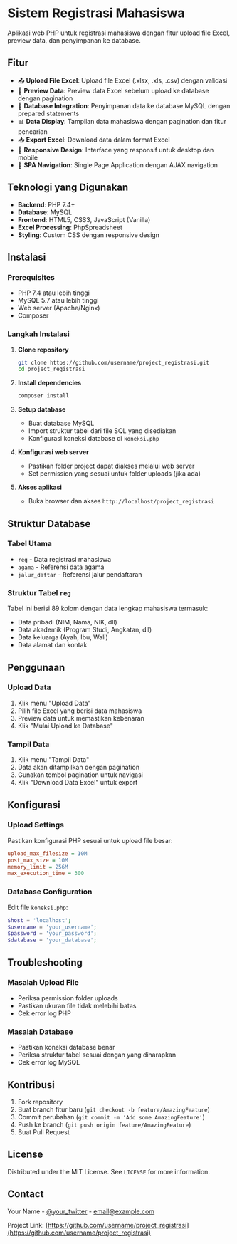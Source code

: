# Sistem Registrasi Mahasiswa

Aplikasi web PHP untuk registrasi mahasiswa dengan fitur upload file Excel, preview data, dan penyimpanan ke database.

## Fitur

- 📤 **Upload File Excel**: Upload file Excel (.xlsx, .xls, .csv) dengan validasi
- 👀 **Preview Data**: Preview data Excel sebelum upload ke database dengan pagination
- 💾 **Database Integration**: Penyimpanan data ke database MySQL dengan prepared statements
- 📊 **Data Display**: Tampilan data mahasiswa dengan pagination dan fitur pencarian
- 📥 **Export Excel**: Download data dalam format Excel
- 📱 **Responsive Design**: Interface yang responsif untuk desktop dan mobile
- 🔗 **SPA Navigation**: Single Page Application dengan AJAX navigation

## Teknologi yang Digunakan

- **Backend**: PHP 7.4+
- **Database**: MySQL
- **Frontend**: HTML5, CSS3, JavaScript (Vanilla)
- **Excel Processing**: PhpSpreadsheet
- **Styling**: Custom CSS dengan responsive design

## Instalasi

### Prerequisites

- PHP 7.4 atau lebih tinggi
- MySQL 5.7 atau lebih tinggi
- Web server (Apache/Nginx)
- Composer

### Langkah Instalasi

1. **Clone repository**

   ```bash
   git clone https://github.com/username/project_registrasi.git
   cd project_registrasi
   ```

2. **Install dependencies**

   ```bash
   composer install
   ```

3. **Setup database**

   - Buat database MySQL
   - Import struktur tabel dari file SQL yang disediakan
   - Konfigurasi koneksi database di `koneksi.php`

4. **Konfigurasi web server**

   - Pastikan folder project dapat diakses melalui web server
   - Set permission yang sesuai untuk folder uploads (jika ada)

5. **Akses aplikasi**
   - Buka browser dan akses `http://localhost/project_registrasi`

## Struktur Database

### Tabel Utama

- `reg` - Data registrasi mahasiswa
- `agama` - Referensi data agama
- `jalur_daftar` - Referensi jalur pendaftaran

### Struktur Tabel `reg`

Tabel ini berisi 89 kolom dengan data lengkap mahasiswa termasuk:

- Data pribadi (NIM, Nama, NIK, dll)
- Data akademik (Program Studi, Angkatan, dll)
- Data keluarga (Ayah, Ibu, Wali)
- Data alamat dan kontak

## Penggunaan

### Upload Data

1. Klik menu "Upload Data"
2. Pilih file Excel yang berisi data mahasiswa
3. Preview data untuk memastikan kebenaran
4. Klik "Mulai Upload ke Database"

### Tampil Data

1. Klik menu "Tampil Data"
2. Data akan ditampilkan dengan pagination
3. Gunakan tombol pagination untuk navigasi
4. Klik "Download Data Excel" untuk export

## Konfigurasi

### Upload Settings

Pastikan konfigurasi PHP sesuai untuk upload file besar:

```ini
upload_max_filesize = 10M
post_max_size = 10M
memory_limit = 256M
max_execution_time = 300
```

### Database Configuration

Edit file `koneksi.php`:

```php
$host = 'localhost';
$username = 'your_username';
$password = 'your_password';
$database = 'your_database';
```

## Troubleshooting

### Masalah Upload File

- Periksa permission folder uploads
- Pastikan ukuran file tidak melebihi batas
- Cek error log PHP

### Masalah Database

- Pastikan koneksi database benar
- Periksa struktur tabel sesuai dengan yang diharapkan
- Cek error log MySQL

## Kontribusi

1. Fork repository
2. Buat branch fitur baru (`git checkout -b feature/AmazingFeature`)
3. Commit perubahan (`git commit -m 'Add some AmazingFeature'`)
4. Push ke branch (`git push origin feature/AmazingFeature`)
5. Buat Pull Request

## License

Distributed under the MIT License. See `LICENSE` for more information.

## Contact

Your Name - [@your_twitter](https://twitter.com/your_twitter) - email@example.com

Project Link: [https://github.com/username/project_registrasi](https://github.com/username/project_registrasi)
